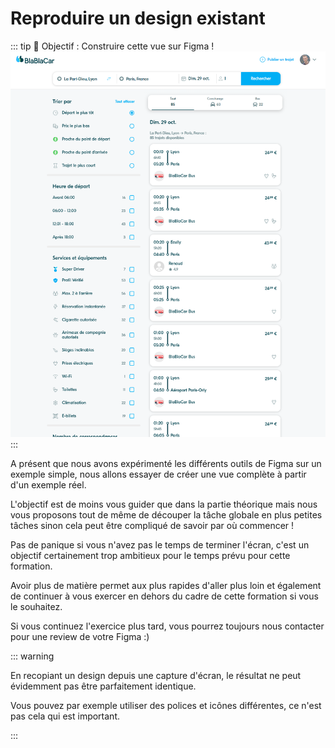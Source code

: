 # Reproduire un design existant

::: tip 🎯 Objectif : Construire cette vue sur Figma !
![](../../assets/img/figma/exercice/app//full_screen.png)
:::

A présent que nous avons expérimenté les différents outils de Figma sur un exemple simple, nous allons essayer de créer une vue complète à partir d'un exemple réel.

L'objectif est de moins vous guider que dans la partie théorique mais nous vous proposons tout de même de découper la tâche globale en plus petites tâches sinon cela peut être compliqué de savoir par où commencer !

Pas de panique si vous n'avez pas le temps de terminer l'écran, c'est un objectif certainement trop ambitieux pour le temps prévu pour cette formation.

Avoir plus de matière permet aux plus rapides d'aller plus loin et également de continuer à vous exercer en dehors du cadre de cette formation si vous le souhaitez.

Si vous continuez l'exercice plus tard, vous pourrez toujours nous contacter pour une review de votre Figma :)

::: warning 

En recopiant un design depuis une capture d'écran, le résultat ne peut évidemment pas être parfaitement identique.

Vous pouvez par exemple utiliser des polices et icônes différentes, ce n'est pas cela qui est important.

:::